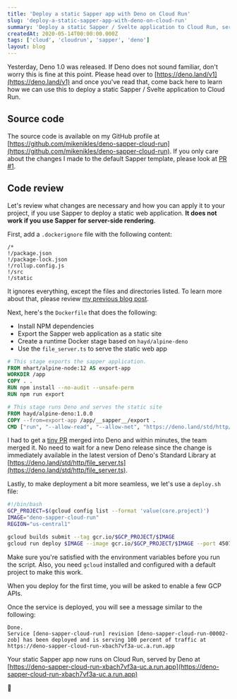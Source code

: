 ```yaml
---
title: 'Deploy a static Sapper app with Deno on Cloud Run'
slug: 'deploy-a-static-sapper-app-with-deno-on-cloud-run'
summary: 'Deploy a static Sapper / Svelte application to Cloud Run, served by Deno.'
createdAt: 2020-05-14T00:00:00.000Z
tags: ['cloud', 'cloudrun', 'sapper', 'deno']
layout: blog
---
```


<script>
  export let data;
  const assetsBasePath = `/blog/${data.slug}`;
</script>

Yesterday, Deno 1.0 was released. If Deno does not sound familiar, don't worry this is fine at this point. Please head over to [https://deno.land/v1](https://deno.land/v1) and once you've read that, come back here to learn how we can use this to deploy a static Sapper / Svelte application to Cloud Run.

## Source code

The source code is available on my GitHub profile at [https://github.com/mikenikles/deno-sapper-cloud-run](https://github.com/mikenikles/deno-sapper-cloud-run). If you only care about the changes I made to the default Sapper template, please look at [PR #1](https://github.com/mikenikles/deno-sapper-cloud-run/pull/1).

## Code review

Let's review what changes are necessary and how you can apply it to your project, if you use Sapper to deploy a static web application. **It does not work if you use Sapper for server-side rendering**.

First, add a `.dockerignore` file with the following content:

```
/*
!/package.json
!/package-lock.json
!/rollup.config.js
!/src
!/static
```

It ignores everything, except the files and directories listed. To learn more about that, please review [my previous blog post](https://www.mootoday.com/blog/sapper-google-cloud-run-continuous-deployment-a-boilerplate-template).

Next, here's the `Dockerfile` that does the following:

- Install NPM dependencies
- Export the Sapper web application as a static site
- Create a runtime Docker stage based on `hayd/alpine-deno`
- Use the `file_server.ts` to serve the static web app

```Dockerfile
# This stage exports the sapper application.
FROM mhart/alpine-node:12 AS export-app
WORKDIR /app
COPY . .
RUN npm install --no-audit --unsafe-perm
RUN npm run export

# This stage runs Deno and serves the static site
FROM hayd/alpine-deno:1.0.0
COPY --from=export-app /app/__sapper__/export .
CMD ["run", "--allow-read", "--allow-net", "https://deno.land/std/http/file_server.ts"]
```

I had to get a [tiny PR](https://github.com/denoland/deno/pull/5367) merged into Deno and within minutes, the team merged it. No need to wait for a new Deno release since the change is immediately available in the latest version of Deno's Standard Library at [https://deno.land/std/http/file_server.ts](https://deno.land/std/http/file_server.ts).

Lastly, to make deployment a bit more seamless, we let's use a `deploy.sh` file:

```bash
#!/bin/bash
GCP_PROJECT=$(gcloud config list --format 'value(core.project)')
IMAGE="deno-sapper-cloud-run"
REGION="us-central1"

gcloud builds submit --tag gcr.io/$GCP_PROJECT/$IMAGE
gcloud run deploy $IMAGE --image gcr.io/$GCP_PROJECT/$IMAGE --port 4507 --platform managed --allow-unauthenticated --region $REGION
```

Make sure you're satisfied with the environment variables before you run the script. Also, you need `gcloud` installed and configured with a default project to make this work.

When you deploy for the first time, you will be asked to enable a few GCP APIs.

Once the service is deployed, you will see a message similar to the following:

```
Done.
Service [deno-sapper-cloud-run] revision [deno-sapper-cloud-run-00002-zob] has been deployed and is serving 100 percent of traffic at https://deno-sapper-cloud-run-xbach7vf3a-uc.a.run.app
```

Your static Sapper app now runs on Cloud Run, served by Deno at [https://deno-sapper-cloud-run-xbach7vf3a-uc.a.run.app](https://deno-sapper-cloud-run-xbach7vf3a-uc.a.run.app)

👋
